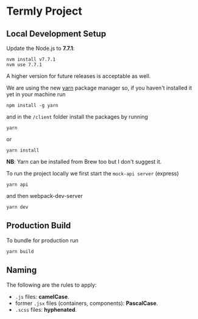 # Termly Project


## Local Development Setup

Update the Node.js to **7.7.1**:

```
nvm install v7.7.1
nvm use 7.7.1
```

A higher version for future releases is acceptable as well.

We are using the new [yarn](https://github.com/yarnpkg/yarn) package manager so, if you haven't installed it yet in your machine run

```
npm install -g yarn
```

and in the `/client` folder install the packages by running

```
yarn
```

or

```
yarn install
```

**NB**: Yarn can be installed from Brew too but I don't suggest it.

To run the project locally we first start the `mock-api server` (express)

```
yarn api
```

and then webpack-dev-server

```
yarn dev
```


## Production Build

To bundle for production run

```
yarn build
```

## Naming

The following are the rules to apply:

- `.js` files: **camelCase**.
- former `.jsx` files (containers, components): **PascalCase**.
- `.scss` files: **hyphenated**.
